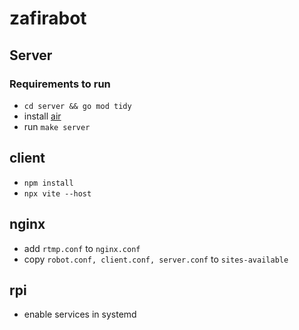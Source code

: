 # zafirabot
## Server
### Requirements to run
- `cd server && go mod tidy`
- install [air](https://github.com/air-verse/air)
- run `make server`
## client
- `npm install`
- `npx vite --host`
## nginx
- add `rtmp.conf` to `nginx.conf`
- copy `robot.conf, client.conf, server.conf` to `sites-available`
## rpi
- enable services in systemd
